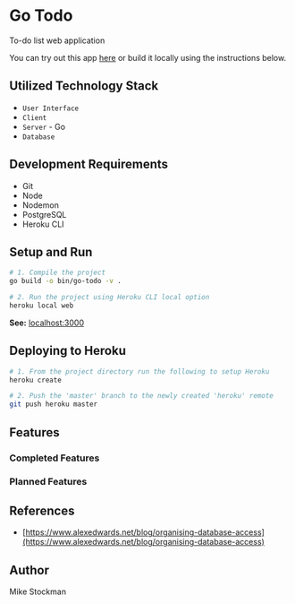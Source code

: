 # Go Todo
To-do list web application

You can try out this app [here](https://pacific-atoll-49601.herokuapp.com) or build it locally using the instructions below.

## Utilized Technology Stack
- `User Interface`
- `Client`
- `Server` - Go
- `Database`

## Development Requirements
- Git
- Node
- Nodemon
- PostgreSQL
- Heroku CLI

## Setup and Run
```bash
# 1. Compile the project
go build -o bin/go-todo -v .

# 2. Run the project using Heroku CLI local option
heroku local web
```
**See:** [localhost:3000](http://localhost:3000)

## Deploying to Heroku

```bash
# 1. From the project directory run the following to setup Heroku
heroku create

# 2. Push the 'master' branch to the newly created 'heroku' remote
git push heroku master
```

## Features

### Completed Features


### Planned Features


## References
- [https://www.alexedwards.net/blog/organising-database-access](https://www.alexedwards.net/blog/organising-database-access)

## Author
Mike Stockman